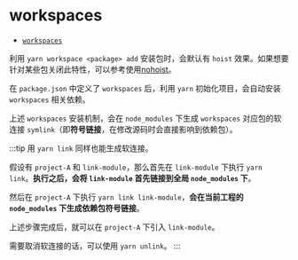 # workspaces

- [`workspaces`](https://zhuanlan.zhihu.com/p/381794854)

利用 `yarn workspace <package> add` 安装包时，会默认有 `hoist` 效果。如果想要针对某些包关闭此特性，可以参考使用[nohoist](https://classic.yarnpkg.com/blog/2018/02/15/nohoist/)。

在 `package.json` 中定义了 `workspaces` 后，利用 `yarn` 初始化项目，会自动安装 `workspaces` 相关依赖。

上述 `workspaces` 安装机制，会在 `node_modules` 下生成 `workspaces` 对应包的软连接 `symlink`（即**符号链接**，在修改源码时会直接影响到依赖包）。

:::tip
用 `yarn link` 同样也能生成软连接。

假设有 `project-A` 和 `link-module`，那么首先在 `link-module` 下执行 `yarn link`。**执行之后，会将 `link-module` 首先链接到全局 `node_modules` 下**。

然后在 `project-A` 下执行 `yarn link link-module`，**会在当前工程的 `node_modules` 下生成依赖包符号链接**。

上述步骤完成后，就可以在 `project-A` 下引入 `link-module`。

需要取消软连接的话，可以使用 `yarn unlink`。
:::
